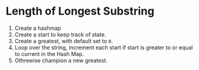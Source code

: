 # Length of Longest Substring

1. Create a hashmap
2. Create a start to keep track of state.
3. Create a greatest, with default set to `0`.
4. Loop over the string, increment each start if start is greater to or equal to current in the Hash Map.
5. Othrewise champion a new greatest.


